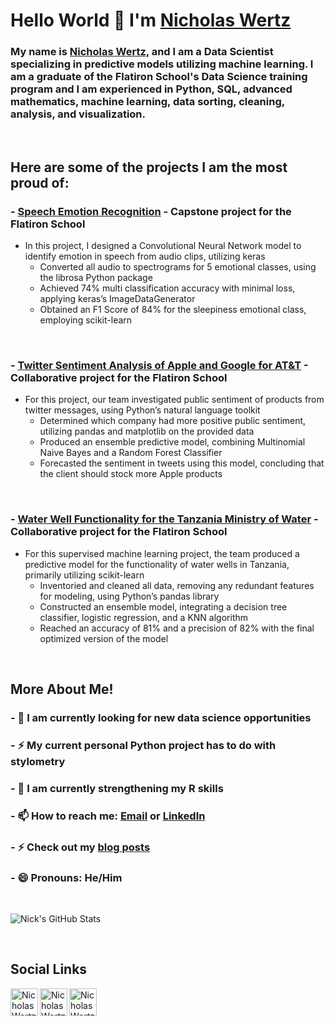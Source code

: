 <!--
**njw27/njw27** is a ✨ _special_ ✨ repository because its `README.md` (this file) appears on your GitHub profile.

Here are some ideas to get you started:

- 🔭 I’m currently working on ...
- 🌱 I’m currently learning ...
- 👯 I’m looking to collaborate on ...
- 🤔 I’m looking for help with ...
- 💬 Ask me about ...
- 📫 How to reach me: ...
- 😄 Pronouns: ...
- ⚡ Fun fact: ...
-->
# Hello World 👋  I'm [Nicholas Wertz](https://www.linkedin.com/in/nicholas-wertz-345082b9/) 

### My name is [Nicholas Wertz,](https://www.linkedin.com/in/nicholas-wertz-345082b9/) and I am a Data Scientist specializing in predictive models utilizing machine learning. I am a graduate of the Flatiron School's Data Science training program and I am experienced in Python, SQL, advanced mathematics, machine learning, data sorting, cleaning, analysis, and visualization.
<br/>

## Here are some of the projects I am the most proud of:

### - [Speech Emotion Recognition](https://github.com/njw27/Speech_Emotion_Recognition_SER) - Capstone project for the Flatiron School
- In this project, I designed a Convolutional Neural Network model to identify emotion in speech from audio clips, utilizing keras
    - Converted all audio to spectrograms for 5 emotional classes, using the librosa Python package
    - Achieved 74% multi classification accuracy with minimal loss, applying keras’s ImageDataGenerator
    - Obtained an F1 Score of 84% for the sleepiness emotional class, employing scikit-learn
<br/>

### - [Twitter Sentiment Analysis of Apple and Google for AT&T](https://github.com/njw27/Apple-Google-Sentiment-Analysis) - Collaborative project for the Flatiron School
- For this project, our team investigated public sentiment of products from twitter messages, using Python’s natural language toolkit
    - Determined which company had more positive public sentiment, utilizing pandas and matplotlib on the provided data
    - Produced an ensemble predictive model, combining Multinomial Naive Bayes and a Random Forest Classifier
    - Forecasted the sentiment in tweets using this model, concluding that the client should stock more Apple products
<br/>

### - [Water Well Functionality for the Tanzania Ministry of Water](https://github.com/njw27/Supervised-ML-For-Tanzanian-Water-Wells) - Collaborative project for the Flatiron School
- For this supervised machine learning project, the team produced a predictive model for the functionality of water wells in Tanzania, primarily utilizing scikit-learn
    - Inventoried and cleaned all data, removing any redundant features for modeling, using Python’s pandas library
    - Constructed an ensemble model, integrating a decision tree classifier, logistic regression, and a KNN algorithm
    - Reached an accuracy of 81% and a precision of 82% with the final optimized version of the model
<br/>

## More About Me!

### - 🔭 I am currently looking for new data science opportunities
### - ⚡ My current personal Python project has to do with stylometry
### - 🌱 I am currently strengthening my R skills
### - 📫 How to reach me: [Email](mailto:wertz.nicholas.42@gmail.com) or [LinkedIn](https://www.linkedin.com/in/nicholas-wertz-345082b9/)
### - ⚡ Check out my [blog posts](https://medium.com/@wertz.nicholas.42)
### - 😄 Pronouns: He/Him

<br/>

![Nick's GitHub Stats](https://github-readme-stats.vercel.app/api?username=njw27&show_icons=true&hide_border=true)

<br/>


## Social Links
<a href="https://www.linkedin.com/in/nicholas-wertz-345082b9/">
<img align="left" alt="Nicholas Wertz" width="44px" src="https://cdn.jsdelivr.net/npm/simple-icons@v3/icons/linkedin.svg" />
</a>
<a href="https://twitter.com/nicholasjwertz">
<img align="left" alt="Nicholas Wertz | Twitter" width="44px" src="https://cdn.jsdelivr.net/npm/simple-icons@v3/icons/twitter.svg" />
</a>
<a href="https://medium.com/@wertz.nicholas.42">
<img align="left" alt="Nicholas Wertz" width="44px" src="https://cdn.jsdelivr.net/npm/simple-icons@v3/icons/medium.svg" />
</a>


<br />
